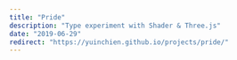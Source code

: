 ```yaml
---
title: "Pride"
description: "Type experiment with Shader & Three.js"
date: "2019-06-29"
redirect: "https://yuinchien.github.io/projects/pride/"
---
```

